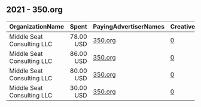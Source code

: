 ## 2021 - 350.org 
|OrganizationName|Spent|PayingAdvertiserNames|CreativeUrls|Impressions|Genders|AgeBrackets|CountryCodes|BillingAddresses|CandidateBallotInformation|
|:---|---:|:---|:---|---:|:---|:---|:---|:---|:---|
|Middle Seat Consulting  LLC|78.00 USD|[350.org](2021/350.org.md)|[0](https://www.snap.com/political-ads/asset/660a23adf36def6aebacb893f396cb35f6ca18d748d6e9ed5421e521a70cc7e2?mediaType=png)|9,670||25+|united states|"Po Box 21600,Washington,20009,US"||
|Middle Seat Consulting  LLC|86.00 USD|[350.org](2021/350.org.md)|[0](https://www.snap.com/political-ads/asset/f89905d0ba0060d7a16d95f9f9aed1c47a11a13b098c9561c203836f11d392a8?mediaType=png)|10,212||25+|united states|"Po Box 21600,Washington,20009,US"||
|Middle Seat Consulting  LLC|80.00 USD|[350.org](2021/350.org.md)|[0](https://www.snap.com/political-ads/asset/f89905d0ba0060d7a16d95f9f9aed1c47a11a13b098c9561c203836f11d392a8?mediaType=png)|13,215||25+|united states|"Po Box 21600,Washington,20009,US"||
|Middle Seat Consulting  LLC|30.00 USD|[350.org](2021/350.org.md)|[0](https://www.snap.com/political-ads/asset/660a23adf36def6aebacb893f396cb35f6ca18d748d6e9ed5421e521a70cc7e2?mediaType=png)|5,567||25+|united states|"Po Box 21600,Washington,20009,US"||
